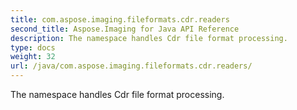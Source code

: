 ```yaml
---
title: com.aspose.imaging.fileformats.cdr.readers
second_title: Aspose.Imaging for Java API Reference
description: The namespace handles Cdr file format processing.
type: docs
weight: 32
url: /java/com.aspose.imaging.fileformats.cdr.readers/
---
```


The namespace handles Cdr file format processing.

